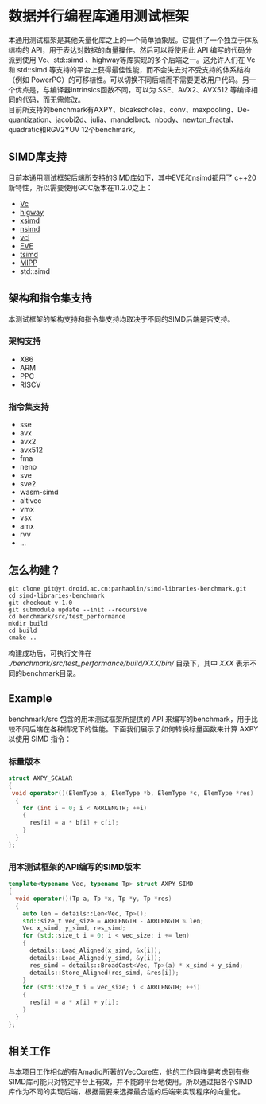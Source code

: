 
# 数据并行编程库通用测试框架

 本通用测试框架是其他矢量化库之上的一个简单抽象层。它提供了一个独立于体系结构的 API，用于表达对数据的向量操作。然后可以将使用此 API 编写的代码分派到使用 Vc、std::simd 、highway等库实现的多个后端之一。这允许人们在 Vc 和 std::simd 等支持的平台上获得最佳性能，而不会失去对不受支持的体系结构（例如 PowerPC）的可移植性。可以切换不同后端而不需要更改用户代码。另一个优点是，与编译器intrinsics函数不同，可以为 SSE、AVX2、AVX512 等编译相同的代码，而无需修改。<br>
目前所支持的benchmark有AXPY、blcakscholes、conv、maxpooling、De-quantization、jacobi2d、julia、mandelbrot、nbody、newton_fractal、quadratic和RGV2YUV 12个benchmark。
 

## SIMD库支持
目前本通用测试框架后端所支持的SIMD库如下，其中EVE和nsimd都用了
c++20新特性，所以需要使用GCC版本在11.2.0之上：

- [Vc](https://github.com/VcDevel/Vc)
- [higway](https://github.com/google/highway)
- [xsimd](https://github.com/xtensor-stack/xsimd)
- [nsimd](https://github.com/agenium-scale/nsimd)
- [vcl](https://github.com/vectorclass)
- [EVE](https://github.com/jfalcou/eve)
- [tsimd](https://github.com/jeffamstutz/tsimd)
- [MIPP](https://github.com/aff3ct/MIPP)
- std::simd

## 架构和指令集支持
本测试框架的架构支持和指令集支持均取决于不同的SIMD后端是否支持。
### 架构支持

- X86
- ARM
- PPC
- RISCV

### 指令集支持
- sse
- avx
- avx2
- avx512
- fma
- neno
- sve
- sve2
- wasm-simd
- altivec
- vmx
- vsx
- amx
- rvv
- ...


## 怎么构建？

```
git clone git@yt.droid.ac.cn:panhaolin/simd-libraries-benchmark.git
cd simd-libraries-benchmark
git checkout v-1.0
git submodule update --init --recursive
cd benchmark/src/test_performance
mkdir build
cd build
cmake ..
```
构建成功后，可执行文件在
_./benchmark/src/test_performance/build/XXX/bin/_
目录下，其中
_XXX_
表示不同的benchmark目录。

## Example

benchmark/src 包含的用本测试框架所提供的 API 来编写的benchmark，用于比较不同后端在各种情况下的性能。下面我们展示了如何转换标量函数来计算 AXPY 以使用 SIMD 指令：

### 标量版本
```cpp
struct AXPY_SCALAR
{
 void operator()(ElemType a, ElemType *b, ElemType *c, ElemType *res)
  {
    for (int i = 0; i < ARRLENGTH; ++i)
    {
      res[i] = a * b[i] + c[i];
    }
  }
};
```

### 用本测试框架的API编写的SIMD版本
```cpp
template<typename Vec, typename Tp> struct AXPY_SIMD
{
  void operator()(Tp a, Tp *x, Tp *y, Tp *res)
  {
    auto len = details::Len<Vec, Tp>();
    std::size_t vec_size = ARRLENGTH - ARRLENGTH % len;
    Vec x_simd, y_simd, res_simd;
    for (std::size_t i = 0; i < vec_size; i += len)
    {
      details::Load_Aligned(x_simd, &x[i]);
      details::Load_Aligned(y_simd, &y[i]);
      res_simd = details::BroadCast<Vec, Tp>(a) * x_simd + y_simd;
      details::Store_Aligned(res_simd, &res[i]);
    }
    for (std::size_t i = vec_size; i < ARRLENGTH; ++i)
    {
      res[i] = a * x[i] + y[i];
    }
  }
};
```

## 相关工作
与本项目工作相似的有Amadio所著的VecCore库，他的工作同样是考虑到有些SIMD库可能只对特定平台上有效，并不能跨平台地使用。所以通过把各个SIMD库作为不同的实现后端，根据需要来选择最合适的后端来实现程序的向量化。